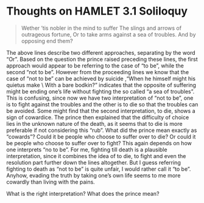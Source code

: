 # Thoughts on HAMLET 3.1 Soliloquy


> Wether ’tis nobler in the mind to suffer
> The slings and arrows of outrageous fortune,
> Or to take arms against a sea of troubles.
> And by opposing end them?

The above lines describe two different approaches, separating by the word “Or”. Based on the question the prince raised preceding these lines, the first approach would appear to be referring to the case of “to be”, while the second “not to be”. However from the proceeding lines we know that the case of “not to be” can be achieved by suicide ,“When he himself might his quietus make \ With a bare bodkin?” indicates that the opposite of suffering might be ending one’s life without fighting the so called “a sea of troubles”. This is confusing, since now we have two interpretation of “not to be”, one is to fight against the troubles and the other is to die so that the troubles can be avoided. Some might find that the second interpretation, to die, shows a sign of cowardice. The prince then explained that the difficulty of choice lies in the unknown nature of the death, as it seems that to die is more preferable if not considering this “rub”. What did the prince mean exactly as “cowards”? Could it be people who choose to suffer over to die? Or could it be people who choose to suffer over to fight? This again depends on how one interprets “no to be”. For me, fighting till death is a plausible interpretation, since it combines the idea of to die, to fight and even the resolution part further down the lines altogether. But I guess referring fighting to death as “not to be” is quite unfair, I would rather call it “to be”. Anyhow, evading the truth by taking one’s own life seems to me more cowardly than living with the pains.

What is the right interpretation? What does the prince mean?
